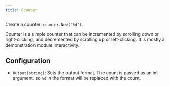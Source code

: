 ```yaml
---
title: Counter
---
```


Create a counter: `counter.New("%d")`.

Counter is a simple counter that can be incremented by scrolling down or right-clicking, and
decremented by scrolling up or left-clicking. It is mostly a demonstration module interactivity.

## Configuration

* `Output(string)`: Sets the output format. The count is passed as an int argument, so `%d` in the
  format will be replaced with the count.
